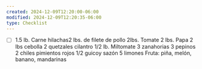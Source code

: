```yaml
---
created: 2024-12-09T12:20:00-06:00
modified: 2024-12-09T12:20:35-06:00
type: Checklist
---
```


- [ ] 1.5 lb. Carne hilachas2 lbs. de filete de pollo 
2lbs. Tomate
2 lbs. Papa
2 lbs cebolla 
2 quetzales cilantro
1/2 lb. Miltomate
3 zanahorias
3 pepinos 
2 chiles pimientos rojos
1/2 guicoy sazón 
5 limones 
Fruta: piña, melón, banano, mandarinas
